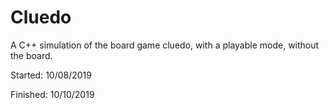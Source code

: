 # Cluedo
A C++ simulation of the board game cluedo, with a playable mode, without the board.

Started: 10/08/2019

Finished: 10/10/2019
